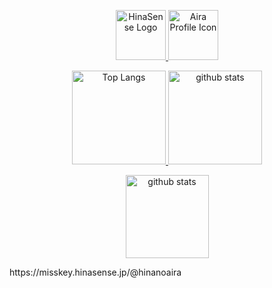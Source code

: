 <p align="center"> 
  <a href="https://hinasense.jp/">
    <img src="https://hinasense.jp/images/hinasense.svg" alt="HinaSense Logo" height="80">
  </a>
  <a href="https://twitter.com/VRHinano/">
    <img src="https://hinasense.jp/images/profile.png" alt="Aira Profile Icon" height="80">
  </a>
</p>
<p align="center"> 
  <a href="https://github.com/anuraghazra/github-readme-stats">
    <img alt="Top Langs" height="150px" src="https://github-readme-stats.vercel.app/api/top-langs/?username=hinanoaira&layout=compact" />
  </a>
  <a href="https://github.com/anuraghazra/github-readme-stats">
    <img alt="github stats" height="150px" src="https://github-readme-stats.vercel.app/api?username=hinanoaira&show_icons=true" />
  </a>
</p>
<p align="center"> 
  <a href="https://github.com/ryo-ma/github-profile-trophy">
    <img alt="github stats" height="133px" src="https://github-profile-trophy.vercel.app/?username=hinanoaira&column=9" />
  </a>
</p>
https://misskey.hinasense.jp/@hinanoaira
